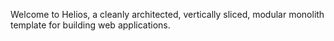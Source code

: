 Welcome to Helios, a cleanly architected, vertically sliced, modular monolith template for building web applications.
